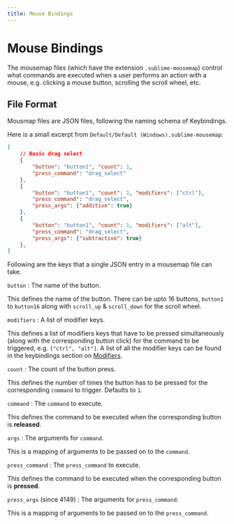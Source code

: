 ```yaml
---
title: Mouse Bindings
---
```


# Mouse Bindings

The mousemap files
(which have the extension `.sublime-mousemap`)
control what commands are executed
when a user performs an action with a mouse,
e.g. clicking a mouse button,
scrolling the scroll wheel,
etc.


## File Format

Mousmap files are JSON files,
following the naming schema of Keybindings.

Here is a small excerpt from `Default/Default (Windows).sublime-mousemap`:

```json
[
    // Basic drag select
    {
        "button": "button1", "count": 1,
        "press_command": "drag_select"
    },
    {
        "button": "button1", "count": 1, "modifiers": ["ctrl"],
        "press_command": "drag_select",
        "press_args": {"additive": true}
    },
    {
        "button": "button1", "count": 1, "modifiers": ["alt"],
        "press_command": "drag_select",
        "press_args": {"subtractive": true}
    },
]
```

Following are the keys that a single JSON entry
in a mousemap file can take.

`button`
: The name of the button.

  This defines the name of the button.
  There can be upto 16 buttons, `button1` to `button16`
  along with `scroll_up` & `scroll_down` for the scroll wheel.

`modifiers`
: A list of modifier keys.

  This defines a list of modifiers keys
  that have to be pressed simultaneously
  (along with the corresponding button click)
  for the command to be triggered,
  e.g. `["ctrl", "alt"]`.
  A list of all the modifier keys
  can be found in the keybindings section on [Modifiers][].

  [Modifiers]: https://docs.sublimetext.io/reference/key_bindings.html#modifiers

`count`
: The count of the button press.

  This defines the number of times the button has to be pressed
  for the corresponding `command` to trigger.
  Defaults to `1`.

`command`
: The `command` to execute.

  This defines the command to be executed
  when the corresponding button
  is **released**.

`args`
: The arguments for `command`.

  This is a mapping of arguments
  to be passed on to the `command`.

`press_command`
: The `press_command` to execute.

  This defines the command to be executed
  when the corresponding button is **pressed**.

`press_args` (since 4149)
: The arguments for `press_command`.

  This is a mapping of arguments
  to be passed on to the `press_command`.


